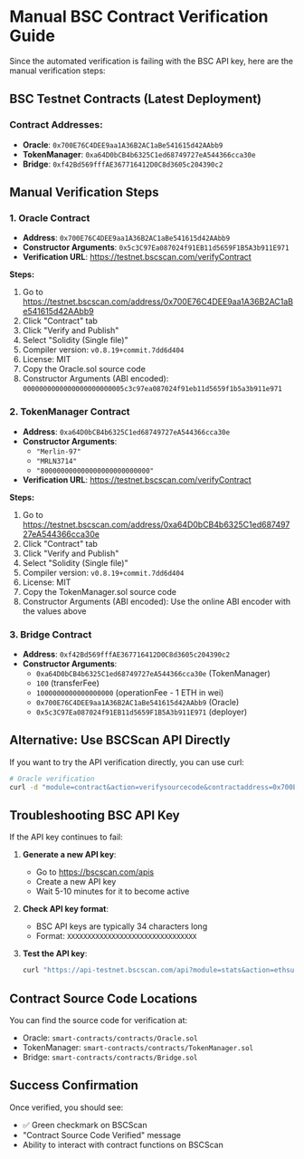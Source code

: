 # Manual BSC Contract Verification Guide

Since the automated verification is failing with the BSC API key, here are the manual verification steps:

## BSC Testnet Contracts (Latest Deployment)

### Contract Addresses:
- **Oracle**: `0x700E76C4DEE9aa1A36B2AC1aBe541615d42AAbb9`
- **TokenManager**: `0xa64D0bCB4b6325C1ed68749727eA544366cca30e`
- **Bridge**: `0xf42Bd569fffAE367716412D0C8d3605c204390c2`

## Manual Verification Steps

### 1. Oracle Contract
- **Address**: `0x700E76C4DEE9aa1A36B2AC1aBe541615d42AAbb9`
- **Constructor Arguments**: `0x5c3C97Ea087024f91EB11d5659F1B5A3b911E971`
- **Verification URL**: https://testnet.bscscan.com/verifyContract

**Steps:**
1. Go to https://testnet.bscscan.com/address/0x700E76C4DEE9aa1A36B2AC1aBe541615d42AAbb9
2. Click "Contract" tab
3. Click "Verify and Publish"
4. Select "Solidity (Single file)"
5. Compiler version: `v0.8.19+commit.7dd6d404`
6. License: MIT
7. Copy the Oracle.sol source code
8. Constructor Arguments (ABI encoded): `0000000000000000000000005c3c97ea087024f91eb11d5659f1b5a3b911e971`

### 2. TokenManager Contract
- **Address**: `0xa64D0bCB4b6325C1ed68749727eA544366cca30e`
- **Constructor Arguments**: 
  - `"Merlin-97"`
  - `"MRLN3714"`
  - `"800000000000000000000000000"`
- **Verification URL**: https://testnet.bscscan.com/verifyContract

**Steps:**
1. Go to https://testnet.bscscan.com/address/0xa64D0bCB4b6325C1ed68749727eA544366cca30e
2. Click "Contract" tab
3. Click "Verify and Publish"
4. Select "Solidity (Single file)"
5. Compiler version: `v0.8.19+commit.7dd6d404`
6. License: MIT
7. Copy the TokenManager.sol source code
8. Constructor Arguments (ABI encoded): Use the online ABI encoder with the values above

### 3. Bridge Contract
- **Address**: `0xf42Bd569fffAE367716412D0C8d3605c204390c2`
- **Constructor Arguments**:
  - `0xa64D0bCB4b6325C1ed68749727eA544366cca30e` (TokenManager)
  - `100` (transferFee)
  - `1000000000000000000` (operationFee - 1 ETH in wei)
  - `0x700E76C4DEE9aa1A36B2AC1aBe541615d42AAbb9` (Oracle)
  - `0x5c3C97Ea087024f91EB11d5659F1B5A3b911E971` (deployer)

## Alternative: Use BSCScan API Directly

If you want to try the API verification directly, you can use curl:

```bash
# Oracle verification
curl -d "module=contract&action=verifysourcecode&contractaddress=0x700E76C4DEE9aa1A36B2AC1aBe541615d42AAbb9&sourceCode=SOURCE_CODE_HERE&contractname=Oracle&compilerversion=v0.8.19+commit.7dd6d404&optimizationUsed=0&runs=200&constructorArguements=0000000000000000000000005c3c97ea087024f91eb11d5659f1b5a3b911e971&apikey=YOUR_API_KEY" https://api-testnet.bscscan.com/api
```

## Troubleshooting BSC API Key

If the API key continues to fail:

1. **Generate a new API key**:
   - Go to https://bscscan.com/apis
   - Create a new API key
   - Wait 5-10 minutes for it to become active

2. **Check API key format**:
   - BSC API keys are typically 34 characters long
   - Format: `XXXXXXXXXXXXXXXXXXXXXXXXXXXXXXXX`

3. **Test the API key**:
   ```bash
   curl "https://api-testnet.bscscan.com/api?module=stats&action=ethsupply&apikey=YOUR_API_KEY"
   ```

## Contract Source Code Locations

You can find the source code for verification at:
- Oracle: `smart-contracts/contracts/Oracle.sol`
- TokenManager: `smart-contracts/contracts/TokenManager.sol`
- Bridge: `smart-contracts/contracts/Bridge.sol`

## Success Confirmation

Once verified, you should see:
- ✅ Green checkmark on BSCScan
- "Contract Source Code Verified" message
- Ability to interact with contract functions on BSCScan 